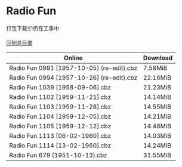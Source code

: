 # Radio Fun

打包下载📦仍在工事中

[回到总目录](/Catalogs.md)







Online | Download
--- | ---
Radio Fun 0991 [1957-10-05] (re-edit).cbz | 7.58MiB
Radio Fun 0994 [1957-10-26] (re-edit).cbz | 22.16MiB
Radio Fun 1039 [1958-09-06].cbz | 21.23MiB
Radio Fun 1102 [1959-11-21].cbz | 14.14MiB
Radio Fun 1103 [1959-11-28].cbz | 14.55MiB
Radio Fun 1104 [1959-12-05].cbz | 14.21MiB
Radio Fun 1105 [1959-12-12].cbz | 14.48MiB
Radio Fun 1113 [06-02-1960].cbz | 14.03MiB
Radio Fun 1114 [13-02-1960].cbz | 14.24MiB
Radio Fun 679 (1951-10-13).cbz | 31.55MiB